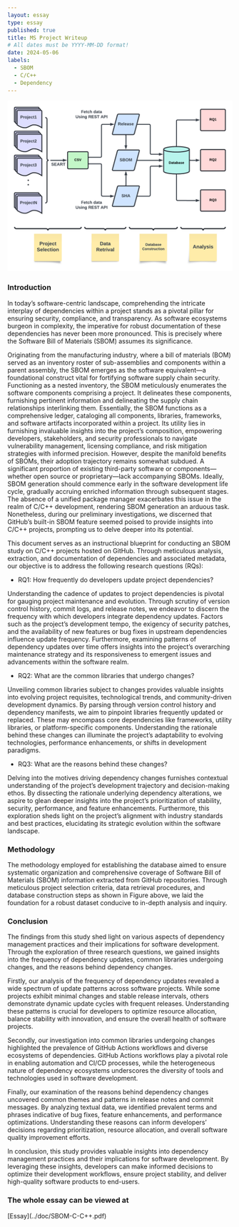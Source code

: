 ```yaml
---
layout: essay
type: essay
published: true
title: MS Project Writeup
# All dates must be YYYY-MM-DD format!
date: 2024-05-06
labels:
  - SBOM
  - C/C++
  - Dependency
---
```

<img class="ui image" src="../images/sbom.png">

<h3>Introduction</h3>

In today’s software-centric landscape,
comprehending the intricate interplay of dependencies
within a project stands as a pivotal pillar for ensuring
security, compliance, and transparency. As software
ecosystems burgeon in complexity, the imperative
for robust documentation of these dependencies has
never been more pronounced. This is precisely where
the Software Bill of Materials (SBOM) assumes its
significance.

Originating from the manufacturing industry, where
a bill of materials (BOM) served as an inventory
roster of sub-assemblies and components within a
parent assembly, the SBOM emerges as the
software equivalent—a foundational construct vital for
fortifying software supply chain security. Functioning
as a nested inventory, the SBOM meticulously
enumerates the software components comprising a
project. It delineates these components, furnishing
pertinent information and delineating the supply chain
relationships interlinking them. Essentially, the
SBOM functions as a comprehensive ledger, cataloging
all components, libraries, frameworks, and software
artifacts incorporated within a project. Its utility
lies in furnishing invaluable insights into the project’s
composition, empowering developers, stakeholders,
and security professionals to navigate vulnerability
management, licensing compliance, and risk mitigation
strategies with informed precision.
However, despite the manifold benefits of SBOMs,
their adoption trajectory remains somewhat subdued. A
significant proportion of existing third-party software or
components—whether open source or proprietary—lack
accompanying SBOMs. Ideally, SBOM generation
should commence early in the software development life
cycle, gradually accruing enriched information through
subsequent stages. The absence of a unified
package manager exacerbates this issue in the realm
of C/C++ development, rendering SBOM generation
an arduous task. Nonetheless, during our preliminary
investigations, we discerned that GitHub’s built-in
SBOM feature seemed poised to provide insights into
C/C++ projects, prompting us to delve deeper into its
potential.

This document serves as an instructional blueprint
for conducting an SBOM study on C/C++ projects
hosted on GitHub. Through meticulous analysis,
extraction, and documentation of dependencies and
associated metadata, our objective is to address the
following research questions (RQs):
- RQ1: How frequently do developers update
project dependencies? 

Understanding the cadence of updates to project
dependencies is pivotal for gauging project maintenance
and evolution. Through scrutiny of version control
history, commit logs, and release notes, we endeavor to
discern the frequency with which developers integrate
dependency updates. Factors such as the project’s
development tempo, the exigency of security patches,
and the availability of new features or bug fixes
in upstream dependencies influence update frequency.
Furthermore, examining patterns of dependency updates
over time offers insights into the project’s overarching
maintenance strategy and its responsiveness to emergent
issues and advancements within the software realm.
- RQ2: What are the common libraries that
undergo changes?

Unveiling common libraries subject to changes
provides valuable insights into evolving project
requisites, technological trends, and community-driven
development dynamics. By parsing through version
control history and dependency manifests, we aim to
pinpoint libraries frequently updated or replaced. These
may encompass core dependencies like frameworks,
utility libraries, or platform-specific components.
Understanding the rationale behind these changes
can illuminate the project’s adaptability to evolving
technologies, performance enhancements, or shifts in
development paradigms.
- RQ3: What are the reasons behind these
changes?

Delving into the motives driving dependency
changes furnishes contextual understanding of the
project’s development trajectory and decision-making
ethos. By dissecting the rationale underlying
dependency alterations, we aspire to glean deeper
insights into the project’s prioritization of stability,
security, performance, and feature enhancements.
Furthermore, this exploration sheds light on the project’s
alignment with industry standards and best practices,
elucidating its strategic evolution within the software
landscape.

<h3>Methodology </h3>

The methodology employed for establishing the
database aimed to ensure systematic organization
and comprehensive coverage of Software Bill of
Materials (SBOM) information extracted from GitHub
repositories. Through meticulous project selection
criteria, data retrieval procedures, and database
construction steps as shown in Figure above, we laid the
foundation for a robust dataset conducive to in-depth
analysis and inquiry.

<h3>Conclusion </h3>

The findings from this study shed light on various
aspects of dependency management practices and their
implications for software development. Through the
exploration of three research questions, we gained
insights into the frequency of dependency updates,
common libraries undergoing changes, and the reasons
behind dependency changes.

Firstly, our analysis of the frequency of dependency
updates revealed a wide spectrum of update patterns
across software projects. While some projects exhibit
minimal changes and stable release intervals, others
demonstrate dynamic update cycles with frequent
releases. Understanding these patterns is crucial for
developers to optimize resource allocation, balance
stability with innovation, and ensure the overall health
of software projects.

Secondly, our investigation into common libraries
undergoing changes highlighted the prevalence of
GitHub Actions workflows and diverse ecosystems of
dependencies. GitHub Actions workflows play a pivotal
role in enabling automation and CI/CD processes, while
the heterogeneous nature of dependency ecosystems
underscores the diversity of tools and technologies used
in software development.

Finally, our examination of the reasons behind
dependency changes uncovered common themes and
patterns in release notes and commit messages. By
analyzing textual data, we identified prevalent terms and
phrases indicative of bug fixes, feature enhancements,
and performance optimizations. Understanding these
reasons can inform developers’ decisions regarding
prioritization, resource allocation, and overall software
quality improvement efforts.

In conclusion, this study provides valuable insights
into dependency management practices and their
implications for software development. By leveraging
these insights, developers can make informed decisions
to optimize their development workflows, ensure project
stability, and deliver high-quality software products to
end-users.

<h3>The whole essay can be viewed at </h3> [Essay](../doc/SBOM-C-C++.pdf)
